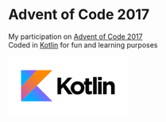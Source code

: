 # Advent of Code 2017
My participation on [Advent of Code 2017](http://adventofcode.com/2017)<Br>
Coded in [Kotlin](https://kotlinlang.org/) for fun and learning purposes<Br>

[![Kotlin Badge](github/kotlinlang.svg)](https://kotlinlang.org/)
